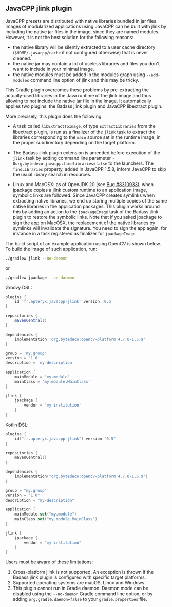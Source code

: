 ## JavaCPP jlink plugin ##

JavaCPP presets are distributed with native libraries bundled in jar files.
Images of modularized applications using JavaCPP can be built with jlink by
including the native jar files in the image, since they are named modules.
However, it is not the best solution for the following reasons:

* the native library will be silently extracted to a user cache directory
  (`$HOME/.javacpp/cache` if not configured otherwise) that is never cleaned.
* the native jar may contain a lot of useless libraries and files you don't want to include in your minimal image.
* the native modules must be added in the modules graph using `--add-modules` command line option of jlink and this may
  be tricky.

This Gradle plugin overcomes these problems by pre-extracting the actually-used libraries in the
Java runtime of the jlink image and thus allowing to not include the native jar file in the image.
It automatically applies two plugins: the Badass jlink plugin and JavaCPP libextract plugin.

More precisely, this plugin does the following:

* A task called `libExtractToImage`, of type `ExtractLibraries` from the libextract plugin,
  is run as a finalizer of the `jlink` task to extract the libraries corresponding to the `main` source set in
  the runtime image, in the proper subdirectory depending on the target platform.

* The Badass jlink plugin extension is amended before execution of the `jlink` task by adding command line parameter
  `-Dorg.bytedeco.javacpp.findlibraries=false` to the launchers.
  The `findLibraries` property, added in JavaCPP 1.5.8, inform JavaCPP to skip the usual library search in resources.

* Linux and MacOSX: as of OpenJDK 20
  (see [Bug #8310933](https://bugs.java.com/bugdatabase/view_bug?bug_id=JDK-8310933)), when jpackage
  copies a jlink custom runtime to an application image, symbolic links are followed. Since JavaCPP creates symlinks when
  extracting native libraries, we end up storing multiple
  copies of the same native libraries in the application packages. This
  plugin works around this by adding an action to the `jpackageImage` task of the Badass jlink plugin to
  restore the symbolic links. Note that if you asked jpackage to sign the app on MacOSX, the
  replacement of the native libraries by symlinks will invalidate the signature. You need to sign the app again,
  for instance in a task registered as finalizer for `jpackageImage`.

The build script of an example application using OpenCV is shown below. To build the image of such application, run:

```bash
./gradlew jlink --no-daemon
```

or

```bash
./gradlew jpackage --no-daemon
```

Groovy DSL:

```groovy
plugins {
    id 'fr.apteryx.javacpp-jlink' version '0.5'
}

repositories {
    mavenCentral()
}

dependencies {
    implementation 'org.bytedeco:opencv-platform:4.7.0-1.5.9'
}

group = 'my.group'
version = '1.0'
description = 'my-description'

application {
    mainModule = 'my.module'
    mainClass = 'my.module.MainClass'
}

jlink {
    jpackage {
        vendor = 'my institution'
    }
}
```

Kotlin DSL:

```kotlin
plugins {
    id("fr.apteryx.javacpp-jlink") version "0.5"
}

repositories {
    mavenCentral()
}

dependencies {
    implementation("org.bytedeco:opencv-platform:4.7.0-1.5.9")
}

group = "my.group"
version = "1.0"
description = "my-description"

application {
    mainModule.set("my.module")
    mainClass.set("my.module.MainClass")
}

jlink {
    jpackage {
        vendor = "my institution"
    }
}
```

Users must be aware of these limitations:

1. Cross-platform jlink is not supported. An exception is thrown if the Badass jlink plugin is configured with specific
   target platforms.
2. Supported operating systems are macOS, Linux and Windows.
3. This plugin cannot run in Gradle daemon. Daemon mode can be disabled using the `--no-daemon` Gradle command line
   option, or by adding `org.gradle.daemon=false` to your `gradle.properties` file.